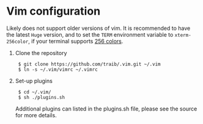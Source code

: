Vim configuration
====

Likely does not support older versions of vim. It is recommended to have the latest `Huge` version, and to set the `TERM` environment variable to `xterm-256color`, if your terminal supports [256 colors](http://vim.wikia.com/wiki/256_colors_in_vim).

1. Clone the repository
    
        $ git clone https://github.com/traib/.vim.git ~/.vim
        $ ln -s ~/.vim/vimrc ~/.vimrc

2. Set-up plugins
        
        $ cd ~/.vim/
        $ sh ./plugins.sh
    Additional plugins can listed in the plugins.sh file, please see the source for more details.

